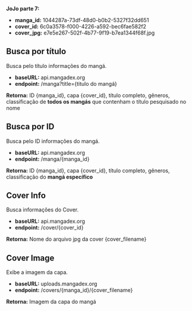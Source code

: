 **JoJo parte 7:**
- **manga_id:** 1044287a-73df-48d0-b0b2-5327f32dd651
- **cover_id:** 6c0a3578-f000-4226-a592-bec6fae582f2
- **cover_jpg:** e7e5e267-502f-4b77-9f19-b7ea1344f68f.jpg

## Busca por título
Busca pelo título informações do mangá.
- **baseURL:** api.mangadex.org
- **endpoint:** /manga?title={titulo do mangá} 

**Retorna:** ID {manga_id}, capa {cover_id}, título completo, gêneros, classificação de **todos os mangás** que contenham o título pesquisado no nome

## Busca por ID
Busca pelo ID informações do mangá.
- **baseURL:** api.mangadex.org
- **endpoint:** /manga/{manga_id} 

**Retorna:** ID {manga_id}, capa {cover_id}, título completo, gêneros, classificação do **mangá específico**

## Cover Info
Busca informações do Cover.
- **baseURL:** api.mangadex.org
- **endpoint:** /cover/{cover_id}

**Retorna:** Nome do arquivo jpg da cover {cover_filename}

## Cover Image
Exibe a imagem da capa.
- **baseURL:** uploads.mangadex.org
- **endpoint:** /covers/{manga_id}/{cover_filename}

**Retorna:** Imagem da capa do mangá
